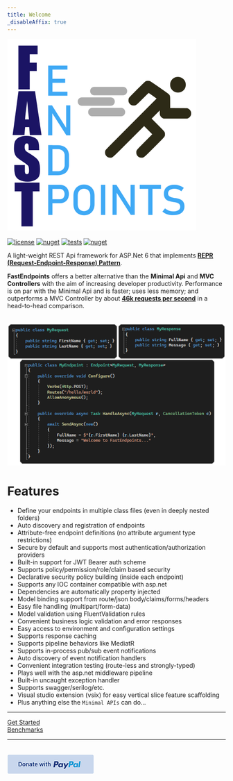 ```yaml
---
title: Welcome
_disableAffix: true
---
```


<div class="logo-container">
  <img src="images/logo.svg">
</div>

<span class="center-content">

[![license](https://img.shields.io/github/license/dj-nitehawk/FastEndpoints?color=blue&label=license&logo=Github&style=flat-square)](https://github.com/dj-nitehawk/FastEndpoints/blob/master/README.md) [![nuget](https://img.shields.io/nuget/v/FastEndpoints?label=version&logo=NuGet&style=flat-square)](https://www.nuget.org/packages/FastEndpoints) [![tests](https://img.shields.io/azure-devops/tests/RyanGunner/FastEndpoints/6?color=blue&label=tests&logo=Azure%20DevOps&style=flat-square)](https://dev.azure.com/RyanGunner/FastEndpoints/_build/latest?definitionId=6) [![nuget](https://img.shields.io/nuget/dt/FastEndpoints?color=blue&label=downloads&logo=NuGet&style=flat-square)](https://www.nuget.org/packages/FastEndpoints)

</span>

<div class="centered-div">

A light-weight REST Api framework for ASP.Net 6 that implements **[REPR (Request-Endpoint-Response) Pattern](https://deviq.com/design-patterns/repr-design-pattern)**.

**FastEndpoints** offers a better alternative than the **Minimal Api** and **MVC Controllers** with the aim of increasing developer productivity. Performance is on par with the Minimal Api and is faster; uses less memory; and outperforms a MVC Controller by about **[46k requests per second](https://fast-endpoints.com/wiki/Benchmarks.html)** in a head-to-head comparison.

<br/>

<span class="center-content">
  <img src="images/code-sample.png">
</span>

# Features
- Define your endpoints in multiple class files (even in deeply nested folders)
- Auto discovery and registration of endpoints
- Attribute-free endpoint definitions (no attribute argument type restrictions)
- Secure by default and supports most authentication/authorization providers
- Built-in support for JWT Bearer auth scheme
- Supports policy/permission/role/claim based security
- Declarative security policy building (inside each endpoint)
- Supports any IOC container compatible with asp.net
- Dependencies are automatically property injected
- Model binding support from route/json body/claims/forms/headers
- Easy file handling (multipart/form-data)
- Model validation using FluentValidation rules
- Convenient business logic validation and error responses
- Easy access to environment and configuration settings
- Supports response caching
- Supports pipeline behaviors like MediatR
- Supports in-process pub/sub event notifications
- Auto discovery of event notification handlers
- Convenient integration testing (route-less and strongly-typed)
- Plays well with the asp.net middleware pipeline
- Built-in uncaught exception handler
- Supports swagger/serilog/etc.
- Visual studio extension (vsix) for easy vertical slice feature scaffolding
- Plus anything else the `Minimal APIs` can do...
</div>

---

<div class="actions-container">
  <div><a href="wiki/Get-Started.md">Get Started</a></div>
  <div><a href="wiki/Benchmarks.md">Benchmarks</a></div>
</div>

---

<div class="actions-container">
  <a href="https://www.paypal.com/donate?hosted_button_id=AU3SCQX9FXYCS">
    <img src="images/donate.png" style="margin-top:20px;"/>
  </a>
</div>
